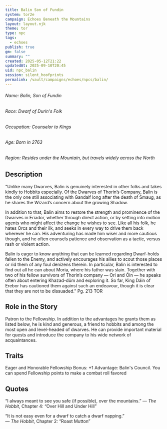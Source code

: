 ```yaml
---
title: Balin Son of Fundin
system: tor2e
campaign: Echoes Beneath the Mountains
layout: layout.njk
theme: tor
type: npc
tags:
  - echoes
publish: true
gm: false
summary: ""
created: 2025-05-12T21:22
updatedAt: 2025-09-10T20:45
uid: npc_balin
session: silent_hoofprints
permalink: /vault/campaigns/echoes/npcs/balin/
---
```

###### Name: Balin, Son of Fundin
###### Race: Dwarf of Durin's Folk
###### Occupation: Counselor to Kings
###### Age: Born in 2763
###### Region: Resides under the Mountain, but travels widely across the North

## Description
"Unlike many Dwarves, Balin is genuinely interested in other folks and takes kindly to Hobbits especially. Of the Dwarves of Thorin’s Company, Balin is the only one still associating with Gandalf long after the death of Smaug, as he shares the Wizard’s concern about the growing Shadow.

In addition to that, Balin aims to restore the strength and prominence of the Dwarves in Eriador, whether through direct action, or by setting into motion agents who might affect the change he wishes to see. Like all his folk, he hates Orcs and their ilk, and seeks in every way
to drive them back wherever he can. His adventuring has made him wiser and more cautious though, and he often counsels patience and observation as a tactic, versus rash or violent action.

Balin is eager to know anything that can be learned regarding Dwarf-holds fallen to the Enemy, and actively encourages his allies to scout those places or rid them of any foul denizens therein. In particular, Balin is interested to find out all he can about Moria, where his father was slain. Together with two of his fellow survivors of Thorin’s company — Ori and Óin — he speaks often about entering Khazad-dûm and exploring it. So far, King Dáin of Erebor has cautioned them against such an endeavour, though it is clear that they are not to be dissuaded." Pg. 213 TOR
## Role in the Story
Patron to the Fellowship. In addition to the advantages he grants them as listed below, he is kind and generous, a friend to hobbits and among the most open and level-headed of dwarves. He can provide important material for quests and introduce the company to his wide network of acquaintances.
## Traits
Eager and Honorable
Fellowship Bonus: +1
Advantage: Balin's Council. You can spend Fellowship points to make a combat roll favored
## Quotes
“I always meant to see you safe (if possible), over the mountains.” 
— _The Hobbit_, Chapter 4: “Over Hill and Under Hill”

“It is not easy even for a dwarf to catch a dwarf napping.”  
— _The Hobbit_, Chapter 2: “Roast Mutton”